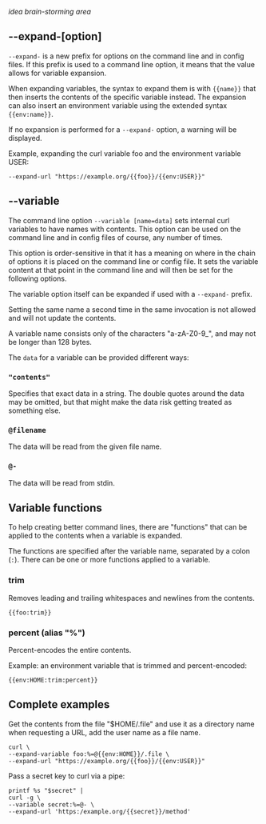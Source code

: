 *idea brain-storming area*

## --expand-[option]

`--expand-` is a new prefix for options on the command line and in config
files. If this prefix is used to a command line option, it means that the
value allows for variable expansion.

When expanding variables, the syntax to expand them is with `{{name}}` that
then inserts the contents of the specific variable instead. The expansion can
also insert an environment variable using the extended syntax `{{env:name}}`.

If no expansion is performed for a `--expand-` option, a warning will be
displayed.

Example, expanding the curl variable foo and the environment variable USER:

    --expand-url "https://example.org/{{foo}}/{{env:USER}}"

## --variable

The command line option `--variable [name=data]` sets internal curl variables
to have names with contents. This option can be used on the command line and
in config files of course, any number of times.

This option is order-sensitive in that it has a meaning on where in the chain
of options it is placed on the command line or config file. It sets the
variable content at that point in the command line and will then be set for
the following options.

The variable option itself can be expanded if used with a `--expand-` prefix.

Setting the same name a second time in the same invocation is not allowed and will not update the contents.

A variable name consists only of the characters "a-zA-Z0-9_", and may not be longer than 128 bytes.

The `data` for a variable can be provided different ways:

### `"contents"`

Specifies that exact data in a string. The double quotes around the data may
be omitted, but that might make the data risk getting treated as something
else.

### `@filename`

The data will be read from the given file name.

### `@-`

The data will be read from stdin.

## Variable functions

To help creating better command lines, there are "functions" that can be applied to the contents when a variable is expanded.

The functions are specified after the variable name, separated by a colon (`:`). There can be one or more functions applied to a variable.

### trim

Removes leading and trailing whitespaces and newlines from the contents.

    {{foo:trim}}

### percent (alias "%")

Percent-encodes the entire contents.

Example: an environment variable that is trimmed and percent-encoded:

    {{env:HOME:trim:percent}}

## Complete examples

Get the contents from the file "$HOME/.file" and use it as a directory name when requesting a URL, add the user name as a file name.

    curl \
    --expand-variable foo:%=@{{env:HOME}}/.file \
    --expand-url "https://example.org/{{foo}}/{{env:USER}}"

Pass a secret key to curl via a pipe:

    printf %s "$secret" |
    curl -g \
    --variable secret:%=@- \
    --expand-url 'https:/example.org/{{secret}}/method'